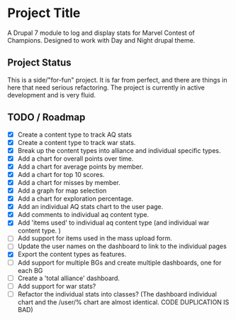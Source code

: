 # Project Title

A Drupal 7 module to log and display stats for Marvel Contest of Champions. Designed to work with Day and Night drupal theme. 

## Project Status

This is a side/"for-fun" project. It is far from perfect, and there are things in here that need serious refactoring. The project is currently in active development and is very fluid. 

## TODO / Roadmap

* [x] Create a content type to track AQ stats
* [x] Create a content type to track war stats.
* [x] Break up the content types into alliance and individual specific types.
* [x] Add a chart for overall points over time. 
* [x] Add a chart for average points by member. 
* [x] Add a chart for top 10 scores. 
* [x] Add a chart for misses by member.
* [x] Add a graph for map selection
* [x] Add a chart for exploration percentage.
* [x] Add an individual AQ stats chart to the user page. 
* [x] Add comments to individual aq content type. 
* [x] Add 'items used' to individual aq content type (and individual war content type. )
* [ ] Add support for items used in the mass upload form. 
* [ ] Update the user names on the dashboard to link to the individual pages
* [x] Export the content types as features.
* [ ] Add support for multiple BGs and create multiple dashboards, one for each BG
* [ ] Create a 'total alliance' dashboard.
* [ ] Add support for war stats?
* [ ] Refactor the individual stats into classes? (The dashboard individual chart and the /user/% chart are almost identical. CODE DUPLICATION IS BAD)